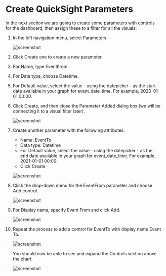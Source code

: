 # Create QuickSight Parameters

In the next section we are going to create some parameters with controls for the dashboard, then assign these to a filter for all the visuals.

1. In the left navigation menu, select Parameters.

    ![screenshot](img/19.png)

2. Click Create one to create a new parameter.

3. For Name, type EventFrom.

4. For Data type, choose Datetime.

5. For Default value, select the value - using the datepicker - as the start date available in your graph for event_date_time. For example, 2020-01-01 00:00.

6. Click Create, and then close the Parameter Added dialog box (we will be connecting it to a visual filter later).
 
    ![screenshot](img/20.png)

7. Create another parameter with the following attributes:

    - Name: EventTo 
    - Data type: Datetime
    - For Default value, select the value - using the datepicker - as the end date available in your graph for event_date_time. For example, 2021-01-01 00:00.
    - Click Create
 
    ![screenshot](img/21.png)

8. Click the drop-down menu for the EventFrom parameter and choose Add control.
 
    ![screenshot](img/22.png)

9. For Display name, specify Event From and click Add.
 
    ![screenshot](img/23.png)

10.	Repeat the process to add a control for EventTo with display name Event To.

    ![screenshot](img/24.png)

    You should now be able to see and expand the Controls section above the chart.

    ![screenshot](img/25.png)
